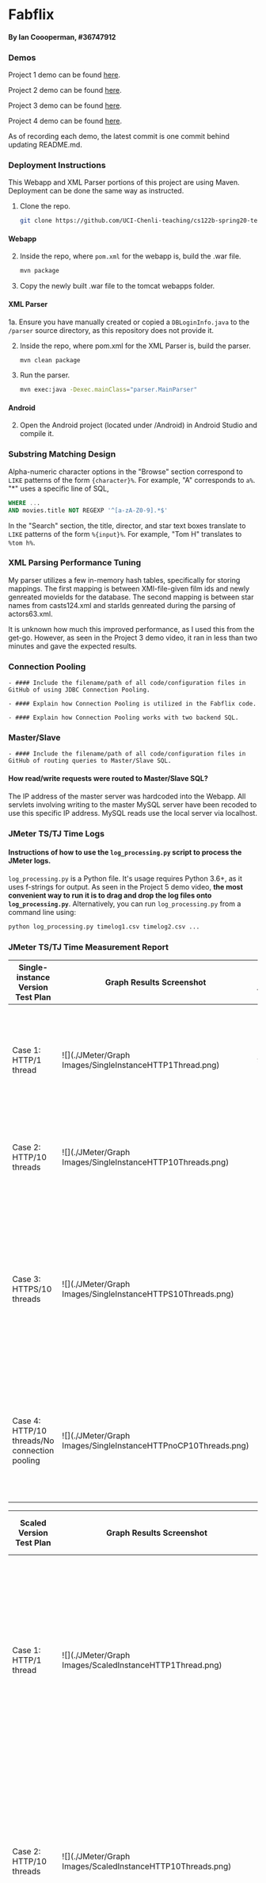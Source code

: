 # Fabflix
#### By Ian Coooperman, #36747912

### Demos
Project 1 demo can be found [here](https://www.youtube.com/watch?v=gSUd3sx91NA&feature=youtu.be).

Project 2 demo can be found [here](https://www.youtube.com/watch?v=IIdI8JKQr2c&feature=youtu.be).

Project 3 demo can be found [here](https://youtu.be/EX0emZpuaIQ).

Project 4 demo can be found [here](https://www.youtube.com/watch?v=B6YfYBYagEw).

As of recording each demo, the latest commit is one commit behind updating README.md.

### Deployment Instructions
This Webapp and XML Parser portions of this project are using Maven. Deployment can be done the same way as instructed.

1. Clone the repo.
    ```bash
    git clone https://github.com/UCI-Chenli-teaching/cs122b-spring20-team-132.git
    ```

#### Webapp

2. Inside the repo, where `pom.xml` for the webapp is, build the .war file.
    ```bash
    mvn package
    ```
3. Copy the newly built .war file to the tomcat webapps folder.

#### XML Parser
1a. Ensure you have manually created or copied a `DBLoginInfo.java` to the `/parser` source directory, as this repository does not provide it.

2. Inside the repo, where pom.xml for the XML Parser is, build the parser.

    ```bash
    mvn clean package
    ```
3. Run the parser.
    ```bash
    mvn exec:java -Dexec.mainClass="parser.MainParser"
    ```

#### Android
2. Open the Android project (located under /Android) in Android Studio and compile it.

### Substring Matching Design
Alpha-numeric character options in the "Browse" section correspond to `LIKE` patterns of the form `{character}%`. For example, "A" corresponds to `a%`. "*" uses a specific line of SQL,
```SQL
WHERE ...
AND movies.title NOT REGEXP '^[a-zA-Z0-9].*$'
```

In the "Search" section, the title, director, and star text boxes translate to `LIKE` patterns of the form `%{input}%`. For example, "Tom H" translates to
`%tom h%`.

### XML Parsing Performance Tuning
My parser utilizes a few in-memory hash tables, specifically for storing mappings. The first mapping is between XMl-file-given film ids and newly genreated movieIds for the database. The second mapping is between star names from casts124.xml and starIds genreated during the parsing of actors63.xml.

It is unknown how much this improved performance, as I used this from the get-go. However, as seen in the Project 3 demo video, it ran in less than two minutes and gave the expected results.

### Connection Pooling
    - #### Include the filename/path of all code/configuration files in GitHub of using JDBC Connection Pooling.

    - #### Explain how Connection Pooling is utilized in the Fabflix code.

    - #### Explain how Connection Pooling works with two backend SQL.


### Master/Slave
    - #### Include the filename/path of all code/configuration files in GitHub of routing queries to Master/Slave SQL.

#### How read/write requests were routed to Master/Slave SQL?
The IP address of the master server was hardcoded into the Webapp. All servlets involving writing to the master MySQL server have been recoded to use this specific IP address. MySQL reads use the local server via localhost.


### JMeter TS/TJ Time Logs
#### Instructions of how to use the `log_processing.py` script to process the JMeter logs.
`log_processing.py` is a Python file. It's usage requires Python 3.6+, as it uses f-strings for output. As seen in the Project 5 demo video, **the most convenient way to run it is to drag and drop the log files onto `log_processing.py`**. Alternatively, you can run `log_processing.py` from a command line using:
```bash
python log_processing.py timelog1.csv timelog2.csv ...
```


### JMeter TS/TJ Time Measurement Report

| **Single-instance Version Test Plan**          | **Graph Results Screenshot** | **Average Query Time(ms)** | **Average Search Servlet Time(ms)** | **Average JDBC Time(ms)** | **Analysis** |
|------------------------------------------------|------------------------------|----------------------------|-------------------------------------|---------------------------|--------------|
| Case 1: HTTP/1 thread                          | ![](./JMeter/Graph Images/SingleInstanceHTTP1Thread.png)   | 92                         | 8.83                                  | 8.31                        | It makes sense for this test to be the fastest of the single-instance tests. There was only 1 thread.           |
| Case 2: HTTP/10 threads                        | ![](./JMeter/Graph Images/SingleInstanceHTTP10Threads.png)   | 113                         | 31.1                                  | 30.7                        | A greater amount of time is taken due to having to serve 10 "users" at once.          |
| Case 3: HTTPS/10 threads                       | ![](./JMeter/Graph Images/SingleInstanceHTTPS10Threads.png)   | 110                         | 29.2                                  | 28.7                        | Marginally lower than the previous case. Perhaps not enough of a difference to be statistically significant. This might have something to do with HTTP/2.           |
| Case 4: HTTP/10 threads/No connection pooling  | ![](./JMeter/Graph Images/SingleInstanceHTTPnoCP10Threads.png)   | 150                         | 67.2                                  | 66.7                        | Having to open and close a new database connection for every request eats up a huge amount of time.           |

| **Scaled Version Test Plan**                   | **Graph Results Screenshot** | **Average Query Time(ms)** | **Average Search Servlet Time(ms)** | **Average JDBC Time(ms)** | **Analysis** |
|------------------------------------------------|------------------------------|----------------------------|-------------------------------------|---------------------------|--------------|
| Case 1: HTTP/1 thread                          | ![](./JMeter/Graph Images/ScaledInstanceHTTP1Thread.png)   | 93                         | 9.82                                  | 9.11                        | Slightly higher then the equivalent test on the single instance. This could be because some extra time is taken by the load balancer to serve content from either the Master server or the Slave server.          |
| Case 2: HTTP/10 threads                        | ![](./JMeter/Graph Images/ScaledInstanceHTTP10Threads.png)   | 99                         | 16.1                               | 15.5                        | Load balancing comes in handy as half of the "users" are routed to the Master server and half to the Slave. This is significantly faster than the equivalent case on the single instance.           |
| Case 3: HTTP/10 threads/No connection pooling  | ![](./JMeter/Graph Images/ScaledInstanceHTTPnoCP10Threads.png)   | 120                         | 33.2                                  | 32.4                        | Creating and closing a database connection for every request once again takes its toll.          |

### Member Contribution
I am the only person in this group/team. I did all the work.